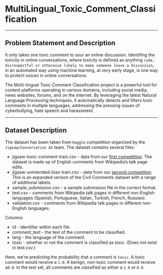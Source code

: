 # MultiLingual_Toxic_Comment_Classification

---

## Problem Statement and Description

It only takes one toxic comment to sour an online discussion. Identifing the toxicity in online conversations, where toxicity is defined as anything `rude, disrespectful or otherwise likely to make someone leave a discussion`, in an automated way using machine learning, at very early stage, is one way to protect voices in online conversations.

The Multi-lingual Toxic Comment Classification project is a powerful tool for content platforms operating in various domains, including social media, news websites, forums, and on the internet. By leveraging the latest Natural Language Processing techniques, it automatically detects and filters toxic comments in multiple languages, addressing the pressing issues of cyberbullying, hate speech and harassment.

---

## Dataset Description

The dataset has been taken from `Kaggle` competition organized by the `Jigsaw/Conversation AI` team. The dataset contains several files:

- jigsaw-toxic-comment-train.csv - data from our [first competition](https://www.kaggle.com/c/jigsaw-toxic-comment-classification-challenge). The dataset is made up of English comments from Wikipedia’s talk page edits.
- jigsaw-unintended-bias-train.csv - data from our [second competition](https://www.kaggle.com/c/jigsaw-unintended-bias-in-toxicity-classification). This is an expanded version of the Civil Comments dataset with a range of additional labels.
- sample_submission.csv - a sample submission file in the correct format.
- test.csv - comments from Wikipedia talk pages in different non-English languages (Spanish, Portuguese, Italian, Turkish, French, Russian).
- validation.csv - comments from Wikipedia talk pages in different non-English languages.

Columns

- id - identifier within each file.
- comment_text - the text of the comment to be classified.
- lang - the language of the comment.
- toxic - whether or not the comment is classified as toxic. (Does not exist in test.csv.)

Here, we're predicting the probability that a comment is `toxic`. A toxic comment would receive a `1.0`. A benign, non-toxic comment would receive a`0.0`. In the test set, all comments are classified as either a `1.0` or `0.0`.
